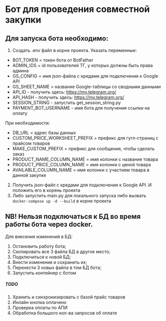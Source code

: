 # Бот для проведения совместной закупки

## Для запуска бота необходимо:
1. Создать .env файл в корне проекта. Указать переменные:
- BOT_TOKEN = токен бота от BotFather
- ADMIN_IDS = id пользователей ТГ, у которых должны быть права админа
- GS_CONFIG = имя json-файла с кредами для подключения к Google API
- GS_SHEET_NAME = название Google-таблицы со сводными данными
- API_ID - получить здесь: https://my.telegram.org/
- API_HASH - получить здесь: https://my.telegram.org/
- SESSION_STRING - запустить get_session_string.py
- PAYMENT_BOT_USERNAME - имя бота для получения ссылки на оплату

При необходимости:
- DB_URL = адрес базы данных
- CUSTOM_PRICE_WORKSHEET_PREFIX = префикс для гугл-страниц с прайсом товаров
- MAKE_CUSTOM_PREFIX = префикс для сообщения, чтобы сделать заказ
- PRODUCT_NAME_COLUMN_NAME = имя колонки с название товара
- PRODUCT_PRICE_COLUMN_NAME = имя колонки с ценой товара
- AVAILABLE_COLUMN_NAME = имя колонки с участием товара в данной закупке

2. Получить json-файл с кредами для подключения к Google API. И положить его в корень проекта
3. Либо запустить main.py для локального запуска либо вызвать `docker-compose up -d --build` в корне проекта


## NB! Нельзя подключаться к БД во время работы бота через docker. 
Для внесения изменений в БД:
1. Остановить работу бота;
2. Скопировать все 3 файла БД в другое место;
3. Подключиться к новой БД;
4. Внести изменения и сохранить их;
5. Перенести 3 новых файла в том БД бота;
6. Запустить контейнер с ботом



##### TODO
1. Хранить и синхронизировать с базой прайс товаров
2. Инлайн кнопка оплачено
3. Проверка оплаты по АПИ
4. Обработка большого кол-ва запросов об оплате